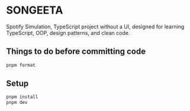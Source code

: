 # SONGEETA
Spotify Simulation, TypeScript project without a UI, designed for learning TypeScript, OOP, design patterns, and clean code.

## Things to do before committing code 
```bash
pnpm format
```

## Setup
```bash
pnpm install
pnpm dev
```